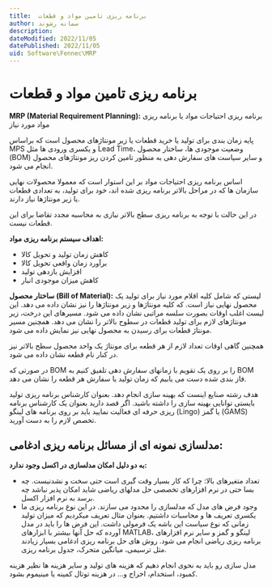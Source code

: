 ```yaml
---
title:  برنامه ریزی تامین مواد و قطعات
author: سمانه رشوند  
description: 
dateModified: 2022/11/05 
datePublished: 2022/11/05
uid: Software\Fennec\MRP
---
```

# برنامه ریزی تامین مواد و قطعات

**MRP (Material Requirement Planning):** برنامه ریزی احتیاجات مواد یا برنامه ریزی مواد مورد نیاز

پایه زمان بندی برای تولید یا خرید قطعات یا زیر مونتاژهای محصول است که براساس MPS و یکسری ورودی ها مثل Lead Time، وضعیت موجودی ها، ساختار محصول (BOM) و سایر سیاست های سفارش دهی به منظور تامین کردن ریز مونتاژهای محصول انجام می شود.

اساس برنامه ریزی احتیاجات مواد بر این استوار است که معمولا محصولات نهایی سازمان ها که در مراحل بالاتر برنامه ریزی شده اند، خود برای تولید، به تعدادی قطعات یا زیر مونتاژها نیاز دارند.

در این حالت با توجه به برنامه ریزی سطح بالاتر نیازی به محاسبه مجدد تقاضا برای این قطعات نیست.


**اهداف سیستم برنامه ریزی مواد:**
*	کاهش زمان تولید و تحویل کالا
*	برآورد زمان واقعی تحویل کالا
*	افزایش بازدهی تولید
*	کاهش میزان موجودی انبار

**ساختار محصول (Bill of Material):**
لیستی که شامل کلیه اقلام مورد نیاز برای تولید یک محصول نهایی نیاز است. که کلیه مونتاژها و زیر مونتاژها را نیز نشان داده می دهد. این لیست اغلب اوقات بصورت سلسه مراتبی نشان داده می شود. مسیرهای این درخت، زیر مونتاژهای لازم برای تولید قطعات در سطوح بالاتر را نشان می دهد. همچنین مسیر مونتاژ قطعات برای رسیدن به محصول نهایی نیز نمایش داده می شود.

همچنین گاهی اوقات تعداد لازم از هر قطعه برای مونتاژ یک واحد محصول سطح بالاتر نیز در کنار نام قطعه نشان داده می شود.

در صورتی که BOM را بر روی یک تقویم با زمانهای سفارش دهی تلفیق کنیم به BOM فاز بندی شده دست می یابیم که زمان تولید یا سفارش هر قطعه را نشان می دهد.

هدف رشته صنایع اینست که بهینه سازی انجام دهد. بعنوان کارشناس برنامه ریزی تولید بایستی توانایی بهینه سازی را داشته باشید. اگر قصد دارید بعنوان یک کارشناس برنامه ریزی حرفه ای فعالیت نمایید باید بر روی برنامه های لینگو (Lingo) یا گمز (GAMS) تخصص لازم را به دست آورید.


## مدلسازی نمونه ای از مسائل برنامه ریزی ادغامی:

**به دو دلیل امکان مدلسازی در اکسل وجود ندارد:**
*	تعداد متغیرهای بالا: چرا که کار بسیار وقت گیری است حتی سخت و نشدنیست. چه بسا حتی در نرم افزارهای تخصصی حل مدلهای ریاضی شاید امکان پذیر نباشد چه برسد به نرم افزار اکسل.
*	وجود فرض های مدل که  مدلسازی را  محدود می سازند. در این نوع برنامه ریزی ما یکسری تعریف ها و محاسبات داشتیم. بعنوان مثال تعریف میکردیم که میزان تولید زمانی که نوع سیاست این باشه یک فرمولی داشت. این فرض ها را باید در مدل آورده که حل آنها بیشتر با ابزارهای MATLAB، لینگو و گمز و سایر نرم افزارهای برنامه ریزی ریاضی انجام می شود. روش های حل برنامه ریزی ادغامی بسیار زیادند مثل ترسیمی، میانگین متحرک، جدول برنامه ریزی. 

مدل سازی رو باید به نحوی انجام دهیم که هزینه های تولید و سایر هزینه ها نظیر هزینه کمبود، استخدام، اخراج و... در هزینه توتال کمینه یا مینیموم بشود.

